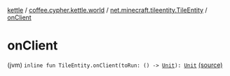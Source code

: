 [kettle](../../index.md) / [coffee.cypher.kettle.world](../index.md) / [net.minecraft.tileentity.TileEntity](index.md) / [onClient](./on-client.md)

# onClient

(jvm) `inline fun TileEntity.onClient(toRun: () -> `[`Unit`](https://kotlinlang.org/api/latest/jvm/stdlib/kotlin/-unit/index.html)`): `[`Unit`](https://kotlinlang.org/api/latest/jvm/stdlib/kotlin/-unit/index.html) [(source)](https://github.com/Cypher121/kettle/blob/master/src/main/kotlin/coffee/cypher/kettle/world/Worlds.kt#L16)